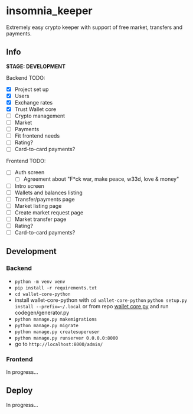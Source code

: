 # insomnia_keeper

Extremely easy crypto keeper with support of free market, transfers and payments.


## Info
**STAGE: DEVELOPMENT**

Backend TODO:
- [x] Project set up
- [x] Users
- [x] Exchange rates
- [x] Trust Wallet core 
- [ ] Crypto management
- [ ] Market
- [ ] Payments
- [ ] Fit frontend needs
- [ ] Rating?
- [ ] Card-to-card payments?

Frontend TODO:
- [ ] Auth screen
  - [ ] Agreement about "F*ck war, make peace, w33d, love & money"
- [ ] Intro screen
- [ ] Wallets and balances listing
- [ ] Transfer/payments page
- [ ] Market listing page
- [ ] Create market request page
- [ ] Market transfer page
- [ ] Rating?
- [ ] Card-to-card payments?

## Development
### Backend
- `python -m venv venv`
- `pip install -r requirements.txt`
- `cd wallet-core-python`
- install wallet-core-python with `cd wallet-core-python` `python setup.py install --prefix=~/.local` or from repo [wallet core py](https://github.com/phuang/wallet-core-python) and run codegen/generator.py
- `python manage.py makemigrations`
- `python manage.py migrate`
- `python manage.py createsuperuser`
- `python manage.py runserver 0.0.0.0:8000`
- go to `http://localhost:8000/admin/`

### Frontend
In progress...

## Deploy
In progress...
